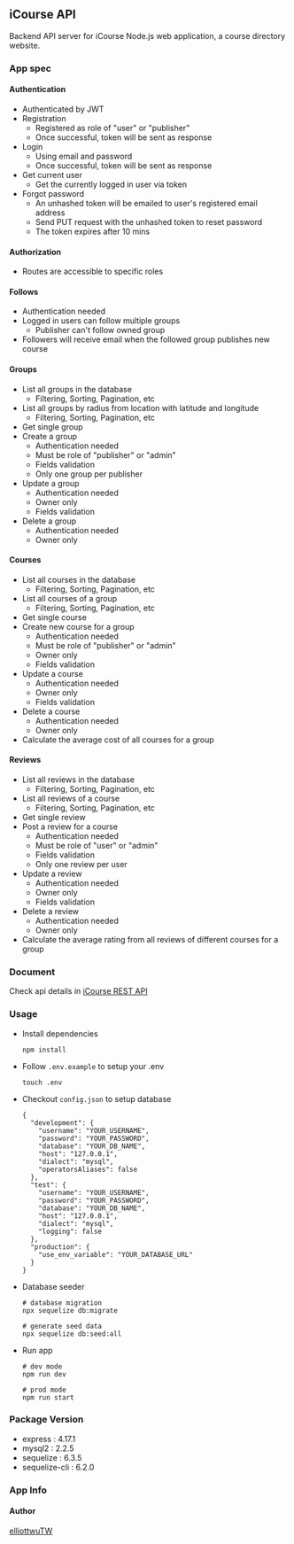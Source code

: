 ## iCourse API
Backend API server for iCourse Node.js web application, a course directory website.

### App spec
#### Authentication
- Authenticated by JWT
- Registration
  - Registered as role of "user" or "publisher"
  - Once successful, token will be sent as response
- Login
  - Using email and password
  - Once successful, token will be sent as response
- Get current user
  - Get the currently logged in user via token
- Forgot password
  - An unhashed token will be emailed to user's registered email address
  - Send PUT request with the unhashed token to reset password
  - The token expires after 10 mins

#### Authorization
- Routes are accessible to specific roles

#### Follows
- Authentication needed
- Logged in users can follow multiple groups
  - Publisher can't follow owned group
- Followers will receive email when the followed group publishes new course

#### Groups
- List all groups in the database
  - Filtering, Sorting, Pagination, etc 
- List all groups by radius from location with latitude and longitude
  - Filtering, Sorting, Pagination, etc 
- Get single group
- Create a group
  - Authentication needed
  - Must be role of "publisher" or "admin"
  - Fields validation
  - Only one group per publisher
- Update a group
  - Authentication needed
  - Owner only
  - Fields validation
- Delete a group
  - Authentication needed
  - Owner only

#### Courses
- List all courses in the database
  - Filtering, Sorting, Pagination, etc
- List all courses of a group
  - Filtering, Sorting, Pagination, etc
- Get single course
- Create new course for a group
  - Authentication needed
  - Must be role of "publisher" or "admin"
  - Owner only
  - Fields validation
- Update a course
  - Authentication needed
  - Owner only
  - Fields validation
- Delete a course
  - Authentication needed
  - Owner only
- Calculate the average cost of all courses for a group

#### Reviews
- List all reviews in the database
  - Filtering, Sorting, Pagination, etc
- List all reviews of a course
  - Filtering, Sorting, Pagination, etc
- Get single review
- Post a review for a course
  - Authentication needed
  - Must be role of "user" or "admin"
  - Fields validation
  - Only one review per user
- Update a review
  - Authentication needed
  - Owner only
  - Fields validation
- Delete a review
  - Authentication needed
  - Owner only
- Calculate the average rating from all reviews of different courses for a group

### Document
Check api details in [iCourse REST API]()

### Usage
- Install dependencies
  ```
  npm install
  ```
- Follow `.env.example` to setup your .env
  ```
  touch .env
  ```
- Checkout `config.json` to setup database
  ```
  {
    "development": {
      "username": "YOUR_USERNAME",
      "password": "YOUR_PASSWORD",
      "database": "YOUR_DB_NAME",
      "host": "127.0.0.1",
      "dialect": "mysql",
      "operatorsAliases": false
    },
    "test": {
      "username": "YOUR_USERNAME",
      "password": "YOUR_PASSWORD",
      "database": "YOUR_DB_NAME",
      "host": "127.0.0.1",
      "dialect": "mysql",
      "logging": false
    },
    "production": {
      "use_env_variable": "YOUR_DATABASE_URL"
    }
  }
  ```
- Database seeder
  ```
  # database migration
  npx sequelize db:migrate

  # generate seed data
  npx sequelize db:seed:all
  ```
- Run app
  ```
  # dev mode
  npm run dev

  # prod mode
  npm run start
  ```

### Package Version
- express : 4.17.1
- mysql2 : 2.2.5
- sequelize : 6.3.5
- sequelize-cli : 6.2.0

### App Info
#### Author 
[elliottwuTW](https://github.com/elliottwuTW)

